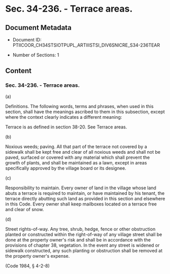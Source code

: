# Sec. 34-236. - Terrace areas.

## Document Metadata

- Document ID: PTIICOOR_CH34STSIOTPUPL_ARTIIISTSI_DIV6SNICRE_S34-236TEAR

- Number of Sections: 1


## Content

### Sec. 34-236. - Terrace areas.

(a)



Definitions.
The following words, terms and phrases, when used in this section, shall have the
meanings ascribed to them in this subsection, except where the context clearly indicates
a different meaning:



Terrace
is as defined in section 38-20. See
Terrace areas.

(b)



Noxious weeds; paving.
All that part of the terrace not covered by a sidewalk shall be kept free and clear
of all noxious weeds and shall not be paved, surfaced or covered with any material
which shall prevent the growth of plants, and shall be maintained as a lawn, except
in areas specifically approved by the village board or its designee.



(c)



Responsibility to maintain.
Every owner of land in the village whose land abuts a terrace is required to maintain,
or have maintained by his tenant, the terrace directly abutting such land as provided
in this section and elsewhere in this Code. Every owner shall keep mailboxes located
on a terrace free and clear of snow.



(d)



Street rights-of-way.
Any tree, shrub, hedge, fence or other obstruction planted or constructed within the
right-of-way of any village street shall be done at the property owner's risk and
shall be in accordance with the provisions of chapter 38, vegetation. In the event any street is widened or sidewalk constructed, any such
planting or obstruction shall be removed at the property owner's expense.



(Code 1984, § 4-2-8)

